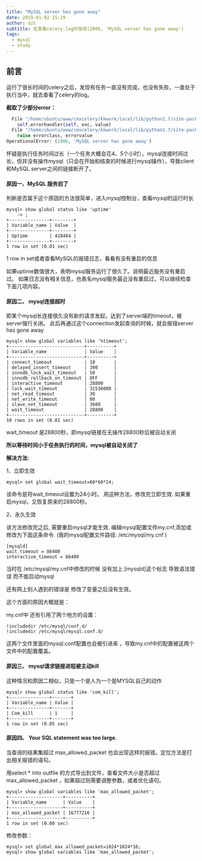 ```yaml
---
title: "MySQL server has gone away"
date: 2019-01-02 15:29
author: dzt
subtitle: 在查看celery.log时发现(2006, 'MySQL server has gone away')
tags:
  - mysql
  - study
---
```




## 前言

运行了很长时间的celery之后，发现有任务一直没有完成，也没有失败，一直处于执行当中，就去查看了celery的log。

**截取了少部分error：**

```python
  File "/home/ubuntu/www/cmxcelery/kkwork/local/lib/python2.7/site-packages/MySQLdb/cursors.py", line 205, in execute
    self.errorhandler(self, exc, value)
  File "/home/ubuntu/www/cmxcelery/kkwork/local/lib/python2.7/site-packages/MySQLdb/connections.py", line 36, in defaulterrorhandler
    raise errorclass, errorvalue
OperationalError: (2006, 'MySQL server has gone away')
```

怀疑是执行任务时间过长（一个任务大概会花4、5个小时），mysql连接时间过长，但并没有操作mysql（只会在开始和结束的时候进行mysql操作），导致client和MySQL server之间的链接断开了。



#### 原因一、MySQL 服务宕了

判断是否属于这个原因的方法很简单，进入mysql控制台，查看mysql的运行时长

```mysql
mysql> show global status like 'uptime'
    -> ;
+---------------+--------+
| Variable_name | Value  |
+---------------+--------+
| Uptime        | 428464 |
+---------------+--------+
1 row in set (0.01 sec)
```



1 row in set或者查看MySQL的报错日志，看看有没有重启的信息

如果uptime数值很大，表明mysql服务运行了很久了。说明最近服务没有重启过。
如果日志没有相关信息，也表名mysql服务最近没有重启过，可以继续检查下面几项内容。



#### 原因二、 mysql连接超时

即某个mysql长连接很久没有新的请求发起，达到了server端的timeout，被server强行关闭。
此后再通过这个connection发起查询的时候，就会报错server has gone away

```mysql
mysql> show global variables like '%timeout';
+----------------------------+----------+
| Variable_name              | Value    |
+----------------------------+----------+
| connect_timeout            | 10       |
| delayed_insert_timeout     | 300      |
| innodb_lock_wait_timeout   | 50       |
| innodb_rollback_on_timeout | OFF      |
| interactive_timeout        | 28800    |
| lock_wait_timeout          | 31536000 |
| net_read_timeout           | 30       |
| net_write_timeout          | 60       |
| slave_net_timeout          | 3600     |
| wait_timeout               | 28800    |
+----------------------------+----------+
10 rows in set (0.01 sec)
```

wait_timeout 是28800秒，即mysql链接在无操作28800秒后被自动关闭

**所以等待时间小于任务执行的时间，mysql被自动关闭了**

**解决方法:**

1、立即生效

```mysql
mysql> set global wait_timeout=60*60*24;
```

该命令是将wait_timeout设置为24小时。
用这种方法，修改完立即生效. 如果重启mysql，又恢复原来的28800秒。

2、永久生效

该方法修改完之后, 需要重启mysql才能生效. 
编辑mysql配置文件my.cnf,添加或修改为下面这条命令. 
(我的mysql配置文件路径: /etc/mysql/my.cnf )

```
[mysqld]
wait_timeout = 86400
interactive_timeout = 86400
```

当时在 /etc/mysql/my.cnf中修改的时候 没有加上 [mysqld]这个标志 导致语法错误 而不能启动mysql

还有网上别人遇到的错误是 修改了变量之后没有生效。

这个方面的原因大概就是：

my.cnf中 还有引用了两个地方的设置：

```
!includedir /etc/mysql/conf.d/
!includedir /etc/mysql/mysql.conf.d/
```


这两个文件里面的mysql.conf配置也会被引进来 ，导致my.cnf中的配置被这两个文件中的配置覆盖。



#### 原因三、 mysql请求链接进程被主动kill

这种情况和原因二相似，只是一个是人为一个是MYSQL自己的动作

```mysql
mysql> show global status like 'com_kill';
+---------------+-------+
| Variable_name | Value |
+---------------+-------+
| Com_kill      | 1     |
+---------------+-------+
1 row in set (0.05 sec)
```



#### 原因四、 Your SQL statement was too large.

当查询的结果集超过 max_allowed_packet 也会出现这样的报错。定位方法是打出相关报错的语句。

用select * into outfile 的方式导出到文件，查看文件大小是否超过 max_allowed_packet ，如果超过则需要调整参数，或者优化语句。

```mysql
mysql> show global variables like 'max_allowed_packet';
+--------------------+----------+
| Variable_name      | Value    |
+--------------------+----------+
| max_allowed_packet | 16777216 |
+--------------------+----------+
1 row in set (0.00 sec)
```

修改参数：

```mysql
mysql> set global max_allowed_packet=1024*1024*16;
mysql> show global variables like 'max_allowed_packet';
```

​																																																																																																																																																									

